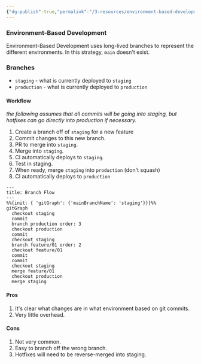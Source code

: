 ```yaml
---
{"dg-publish":true,"permalink":"/3-resources/environment-based-development/","tags":["🔧_Technical","🗒️_Note","🌲_Evergreen"],"updated":"2025-10-19T08:53:49.434-07:00"}
---
```



### Environment-Based Development

Environment-Based Development uses long-lived branches to represent the different environments. In this strategy, `main` doesn't exist.

### Branches
- `staging` - what is currently deployed to `staging`
- `production` - what is currently deployed to `production`

#### Workflow
_the following assumes that all commits will be going into staging, but hotfixes can go directly into production if necessary._

1. Create a branch off of `staging` for a new feature
3. Commit changes to this new branch.
4. PR to merge into `staging`.
5. Merge into `staging`.
6. CI automatically deploys to `staging`.
8. Test in staging.
9. When ready, merge `staging` into `production` (don't squash)
10. CI automatically deploys to `production`

```mermaid
---
title: Branch Flow
---
%%{init: { 'gitGraph': {'mainBranchName': 'staging'}}}%%
gitGraph
  checkout staging
  commit
  branch production order: 3
  checkout production
  commit
  checkout staging
  branch feature/01 order: 2
  checkout feature/01
  commit
  commit
  checkout staging
  merge feature/01
  checkout production
  merge staging
```
#### Pros
1. It's clear what changes are in what environment based on git commits.
2. Very little overhead.

#### Cons
1. Not very common.
2. Easy to branch off the wrong branch.
3. Hotfixes will need to be reverse-merged into staging.